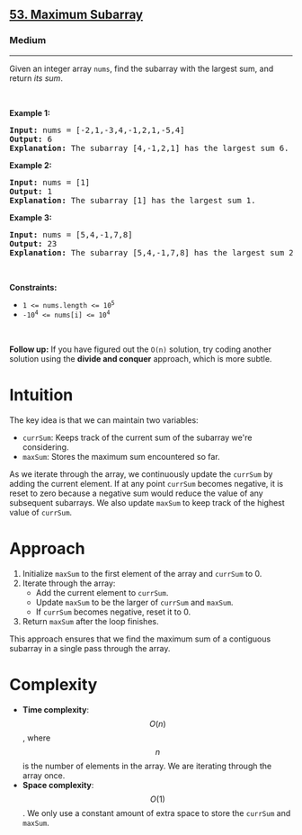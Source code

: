 <h2><a href="https://leetcode.com/problems/maximum-subarray">53. Maximum Subarray</a></h2><h3>Medium</h3><hr><p>Given an integer array <code>nums</code>, find the <span data-keyword="subarray-nonempty">subarray</span> with the largest sum, and return <em>its sum</em>.</p>

<p>&nbsp;</p>
<p><strong class="example">Example 1:</strong></p>

<pre>
<strong>Input:</strong> nums = [-2,1,-3,4,-1,2,1,-5,4]
<strong>Output:</strong> 6
<strong>Explanation:</strong> The subarray [4,-1,2,1] has the largest sum 6.
</pre>

<p><strong class="example">Example 2:</strong></p>

<pre>
<strong>Input:</strong> nums = [1]
<strong>Output:</strong> 1
<strong>Explanation:</strong> The subarray [1] has the largest sum 1.
</pre>

<p><strong class="example">Example 3:</strong></p>

<pre>
<strong>Input:</strong> nums = [5,4,-1,7,8]
<strong>Output:</strong> 23
<strong>Explanation:</strong> The subarray [5,4,-1,7,8] has the largest sum 23.
</pre>

<p>&nbsp;</p>
<p><strong>Constraints:</strong></p>

<ul>
	<li><code>1 &lt;= nums.length &lt;= 10<sup>5</sup></code></li>
	<li><code>-10<sup>4</sup> &lt;= nums[i] &lt;= 10<sup>4</sup></code></li>
</ul>

<p>&nbsp;</p>
<p><strong>Follow up:</strong> If you have figured out the <code>O(n)</code> solution, try coding another solution using the <strong>divide and conquer</strong> approach, which is more subtle.</p>



# Intuition
The key idea is that we can maintain two variables:

- `currSum`: Keeps track of the current sum of the subarray we're considering.
- `maxSum`: Stores the maximum sum encountered so far.

As we iterate through the array, we continuously update the `currSum` by adding the current element. If at any point `currSum` becomes negative, it is reset to zero because a negative sum would reduce the value of any subsequent subarrays. We also update `maxSum` to keep track of the highest value of `currSum`.

# Approach
1. Initialize `maxSum` to the first element of the array and `currSum` to 0.
2. Iterate through the array:
   - Add the current element to `currSum`.
   - Update `maxSum` to be the larger of `currSum` and `maxSum`.
   - If `currSum` becomes negative, reset it to 0.
3. Return `maxSum` after the loop finishes.

This approach ensures that we find the maximum sum of a contiguous subarray in a single pass through the array.

# Complexity
- **Time complexity**: $$O(n)$$, where $$n$$ is the number of elements in the array. We are iterating through the array once.
- **Space complexity**: $$O(1)$$. We only use a constant amount of extra space to store the `currSum` and `maxSum`.

